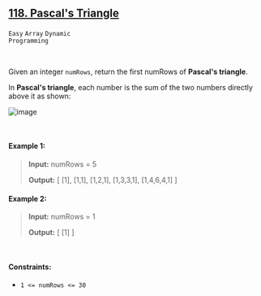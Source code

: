 ## [118. Pascal's Triangle](https://leetcode.com/problems/pascals-triangle/)

<code>Easy</code> <code>Array</code> <code>Dynamic Programming</code>

<br>

Given an integer <code>numRows</code>, return the first numRows of __Pascal's triangle__.

In __Pascal's triangle__, each number is the sum of the two numbers directly above it as shown:

![image](https://github.com/LucasGPrudente/leetcode-problems/assets/165199182/8701f31a-8510-413a-baf7-1ed2008d584a)

<br>

#### Example 1:

> __Input:__ numRows = 5
>
> __Output:__ [ [1], [1,1], [1,2,1], [1,3,3,1], [1,4,6,4,1] ]

#### Example 2:

> __Input:__ numRows = 1
>
> __Output:__ [ [1] ]

<br>

#### Constraints:

- <code>1 <= numRows <= 30</code>